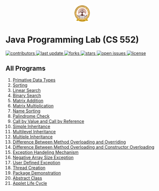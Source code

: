 <p align="center">
  <img src="https://github.com/SahilAli8808/kmclu-placement-cell/blob/dev/assets/img/logo.png" width="10%" alt='KMCLU Logo'> 
</p>
<!-- Table of Contents -->

# Java Programming Lab (CS 552)

<!-- Badges -->
<p>
    <a href="https://github.com/SubhanRaj/Java-Programming-Lab/graphs/contributors">
        <img src="https://img.shields.io/github/contributors/SubhanRaj/Java-Programming-Lab" alt="contributors" />
    </a>
    <a href="">
        <img src="https://img.shields.io/github/last-commit/SubhanRaj/Java-Programming-Lab" alt="last update" />
    </a>
    <a href="https://github.com/SubhanRaj/Java-Programming-Lab/network/members">
        <img src="https://img.shields.io/github/forks/SubhanRaj/Java-Programming-Lab" alt="forks" />
    </a>
    <a href="https://github.com/SubhanRaj/Java-Programming-Lab/stargazers">
        <img src="https://img.shields.io/github/stars/SubhanRaj/Java-Programming-Lab" alt="stars" />
    </a>
    <a href="https://github.com/SubhanRaj/Java-Programming-Lab/issues/">
        <img src="https://img.shields.io/github/issues/SubhanRaj/Java-Programming-Lab" alt="open issues" />
    </a>
    <a href="https://github.com/SubhanRaj/Java-Programming-Lab/blob/main/licence">
        <img src="https://img.shields.io/github/license/SubhanRaj/Java-Programming-Lab" alt="license" />
    </a>
</p>

<!-- List of Contents -->

## All Programs
1. [Primative Data Types](/src/primativeDataType)
2. [Sorting](/src/sorting)
3. [Linear Search](/src/linearSearch)
4. [Binary Search](/src/binarySearch)
5. [Matrix Addition](/src/matrixAddition)
6. [Matrix Multiplication](/src/matrixMultiplication)
7. [Name Sorting](/src/nameSorting)
8. [Palindrome Check](/src/palindromeCheck)
9. [Call by Value and Call by Reference](/src/callByValueAndReference)
10. [Simple Inheritance](/src/simpleInheritance)
11. [Multilevel Inheritance](/src/multilevelInheritance)
12. [Multiple Inheritance](/src/multipleInheritance)
13. [Difference Between Method Overloading and Overriding](/src/methodOverloadingOverriding)
14. [Difference Between Method Overloading and Constructor Overloading](/src/methodOverloadingConstructorOverloading)
15. [Exception Handeling Mechanism](/src/exceptionHandeling)
16. [Negative Array Size Exception](/src/NegativeArraySizeExceptionExample)
17. [User Defined Exception](/src/userDefinedException)
18. [Thread Creation](/src/threadCreation)
19. [Package Demonstration](/src/packageDemonstration)
20. [Abstract Class](/src/abstractClass)
21. [Applet Life Cycle](/src/appletLifeCycle)
